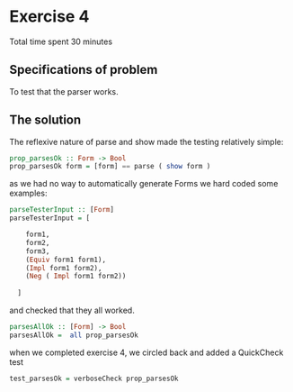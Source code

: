# Exercise 4 #
Total time spent 30 minutes

## Specifications of problem ##
To test that the parser works.

## The solution ##
The reflexive nature of parse and show made the testing relatively simple:

````haskell
prop_parsesOk :: Form -> Bool
prop_parsesOk form = [form] == parse ( show form )
````

as we had no way to automatically generate Forms we hard coded some examples:

````haskell
parseTesterInput :: [Form]
parseTesterInput = [

    form1,
    form2,
    form3,
    (Equiv form1 form1),
    (Impl form1 form2),
    (Neg ( Impl form1 form2))
  
  ]
````

and checked that they all worked.

````haskell
parsesAllOk :: [Form] -> Bool
parsesAllOk =  all prop_parsesOk
````

when we completed exercise 4, we circled back and added a QuickCheck test

````haskell
test_parsesOk = verboseCheck prop_parsesOk
````

